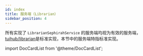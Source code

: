 ```yaml
---
id: index
title: 服务端（Librarian）
sidebar_position: 4
---
```


所有实现了 `LibrarianSephirahService` 的服务端均视为有效的服务端，[tuihub/librarian](https://github.com/tuihub/librarian)是标准实现，本节中的服务端特指标准实现。

import DocCardList from '@theme/DocCardList';

<DocCardList />
